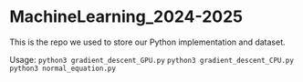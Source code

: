 # MachineLearning_2024-2025

This is the repo we used to store our Python implementation and dataset.

Usage:
```python3 gradient_descent_GPU.py```
```python3 gradient_descent_CPU.py```
```python3 normal_equation.py```
